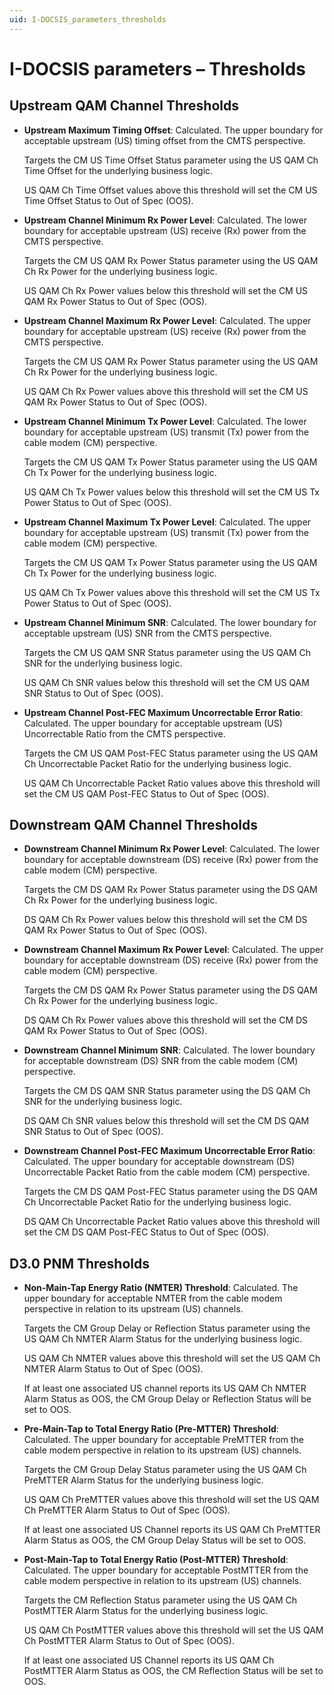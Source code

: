```yaml
---
uid: I-DOCSIS_parameters_thresholds
---
```


# I-DOCSIS parameters – Thresholds

## Upstream QAM Channel Thresholds

- **Upstream Maximum Timing Offset**: Calculated. The upper boundary for acceptable upstream (US) timing offset from the CMTS perspective.

  Targets the CM US Time Offset Status parameter using the US QAM Ch Time Offset for the underlying business logic.

  US QAM Ch Time Offset values above this threshold will set the CM US Time Offset Status to Out of Spec (OOS).

- **Upstream Channel Minimum Rx Power Level**: Calculated. The lower boundary for acceptable upstream (US) receive (Rx) power from the CMTS perspective.

  Targets the CM US QAM Rx Power Status parameter using the US QAM Ch Rx Power for the underlying business logic.

  US QAM Ch Rx Power values below this threshold will set the CM US QAM Rx Power Status to Out of Spec (OOS).

- **Upstream Channel Maximum Rx Power Level**: Calculated. The upper boundary for acceptable upstream (US) receive (Rx) power from the CMTS perspective.

  Targets the CM US QAM Rx Power Status parameter using the US QAM Ch Rx Power for the underlying business logic.

  US QAM Ch Rx Power values above this threshold will set the CM US QAM Rx Power Status to Out of Spec (OOS).

- **Upstream Channel Minimum Tx Power Level**: Calculated. The lower boundary for acceptable upstream (US) transmit (Tx) power from the cable modem (CM) perspective.

  Targets the CM US QAM Tx Power Status parameter using the US QAM Ch Tx Power for the underlying business logic.

  US QAM Ch Tx Power values below this threshold will set the CM US Tx Power Status to Out of Spec (OOS).

- **Upstream Channel Maximum Tx Power Level**: Calculated. The upper boundary for acceptable upstream (US) transmit (Tx) power from the cable modem (CM) perspective.

  Targets the CM US QAM Tx Power Status parameter using the US QAM Ch Tx Power for the underlying business logic.

  US QAM Ch Tx Power values above this threshold will set the CM US Tx Power Status to Out of Spec (OOS).

- **Upstream Channel Minimum SNR**: Calculated. The lower boundary for acceptable upstream (US) SNR from the CMTS perspective.

  Targets the CM US QAM SNR Status parameter using the US QAM Ch SNR for the underlying business logic.

  US QAM Ch SNR values below this threshold will set the CM US QAM SNR Status to Out of Spec (OOS).

- **Upstream Channel Post-FEC Maximum Uncorrectable Error Ratio**: Calculated. The upper boundary for acceptable upstream (US) Uncorrectable Ratio from the CMTS perspective.

  Targets the CM US QAM Post-FEC Status parameter using the US QAM Ch Uncorrectable Packet Ratio for the underlying business logic.

  US QAM Ch Uncorrectable Packet Ratio values above this threshold will set the CM US QAM Post-FEC Status to Out of Spec (OOS).

## Downstream QAM Channel Thresholds

- **Downstream Channel Minimum Rx Power Level**: Calculated. The lower boundary for acceptable downstream (DS) receive (Rx) power from the cable modem (CM) perspective.

  Targets the CM DS QAM Rx Power Status parameter using the DS QAM Ch Rx Power for the underlying business logic.

  DS QAM Ch Rx Power values below this threshold will set the CM DS QAM Rx Power Status to Out of Spec (OOS).

- **Downstream Channel Maximum Rx Power Level**: Calculated. The upper boundary for acceptable downstream (DS) receive (Rx) power from the cable modem (CM) perspective.

  Targets the CM DS QAM Rx Power Status parameter using the DS QAM Ch Rx Power for the underlying business logic.

  DS QAM Ch Rx Power values above this threshold will set the CM DS QAM Rx Power Status to Out of Spec (OOS).

- **Downstream Channel Minimum SNR**: Calculated. The lower boundary for acceptable downstream (DS) SNR from the cable modem (CM) perspective.

  Targets the CM DS QAM SNR Status parameter using the DS QAM Ch SNR for the underlying business logic.

  DS QAM Ch SNR values below this threshold will set the CM DS QAM SNR Status to Out of Spec (OOS).

- **Downstream Channel Post-FEC Maximum Uncorrectable Error Ratio**: Calculated. The upper boundary for acceptable downstream (DS) Uncorrectable Packet Ratio from the cable modem (CM) perspective.

  Targets the CM DS QAM Post-FEC Status parameter using the DS QAM Ch Uncorrectable Packet Ratio for the underlying business logic.

  DS QAM Ch Uncorrectable Packet Ratio values above this threshold will set the CM DS QAM Post-FEC Status to Out of Spec (OOS).

## D3.0 PNM Thresholds

- **Non-Main-Tap Energy Ratio (NMTER) Threshold**: Calculated. The upper boundary for acceptable NMTER from the cable modem perspective in relation to its upstream (US) channels.

  Targets the CM Group Delay or Reflection Status parameter using the US QAM Ch NMTER Alarm Status for the underlying business logic.

  US QAM Ch NMTER values above this threshold will set the US QAM Ch NMTER Alarm Status to Out of Spec (OOS).

  If at least one associated US channel reports its US QAM Ch NMTER Alarm Status as OOS, the CM Group Delay or Reflection Status will be set to OOS.

- **Pre-Main-Tap to Total Energy Ratio (Pre-MTTER) Threshold**: Calculated. The upper boundary for acceptable PreMTTER from the cable modem perspective in relation to its upstream (US) channels.

  Targets the CM Group Delay Status parameter using the US QAM Ch PreMTTER Alarm Status for the underlying business logic.

  US QAM Ch PreMTTER values above this threshold will set the US QAM Ch PreMTTER Alarm Status to Out of Spec (OOS).

  If at least one associated US Channel reports its US QAM Ch PreMTTER Alarm Status as OOS, the CM Group Delay Status will be set to OOS.

- **Post-Main-Tap to Total Energy Ratio (Post-MTTER) Threshold**: Calculated. The upper boundary for acceptable PostMTTER from the cable modem perspective in relation to its upstream (US) channels.

  Targets the CM Reflection Status parameter using the US QAM Ch PostMTTER Alarm Status for the underlying business logic.

  US QAM Ch PostMTTER values above this threshold will set the US QAM Ch PostMTTER Alarm Status to Out of Spec (OOS).

  If at least one associated US Channel reports its US QAM Ch PostMTTER Alarm Status as OOS, the CM Reflection Status will be set to OOS.
